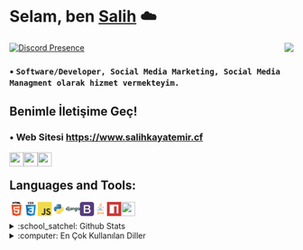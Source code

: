 # Selam, ben [Salih](https://www.salihkayatemir.cf) :cloud:

<img src="https://media.giphy.com/media/ZVik7pBtu9dNS/giphy.gif" align="right" widht="200" height="200">

[![Discord Presence](https://lanyard.cnrad.dev/api/541573707337039904)](https://discord.com/users/541573707337039904)

### • **`Software/Developer, Social Media Marketing, Social Media Managment olarak hizmet vermekteyim.`**

## Benimle İletişime Geç!

[Discord]: https://discord.gg/ptFxZRBt4t
[Instagram]: https://instagram.com/salihkayatemir
[Email]: mailto:salihkayatemir@gmail.com
### • **Web Sitesi** https://www.salihkayatemir.cf

[<img height="25" width="25" src="https://unpkg.com/simple-icons@v6/icons/discord.svg" align="left"/>][Discord]
[<img height="25" width="25" src="https://unpkg.com/simple-icons@v6/icons/instagram.svg" align="left"/>][Instagram]
[<img height="25" width="25" src="https://unpkg.com/simple-icons@6.23.0/icons/gmail.svg" align="left"/>][Email]
<br />

## Languages and Tools:
<img src="https://raw.githubusercontent.com/github/explore/80688e429a7d4ef2fca1e82350fe8e3517d3494d/topics/html/html.png" align="left" height="25" width="25"><img src="https://raw.githubusercontent.com/github/explore/80688e429a7d4ef2fca1e82350fe8e3517d3494d/topics/css/css.png" align="left" height="25" width="25">
<img src="https://raw.githubusercontent.com/github/explore/80688e429a7d4ef2fca1e82350fe8e3517d3494d/topics/javascript/javascript.png" align="left" height="25" width="25" > 
<img src="https://raw.githubusercontent.com/github/explore/80688e429a7d4ef2fca1e82350fe8e3517d3494d/topics/python/python.png" align="left" height="25" width="25">
<img src="https://raw.githubusercontent.com/github/explore/80688e429a7d4ef2fca1e82350fe8e3517d3494d/topics/django/django.png" align="left" height="25" width="25">
<img src="https://raw.githubusercontent.com/github/explore/80688e429a7d4ef2fca1e82350fe8e3517d3494d/topics/bootstrap/bootstrap.png" align="left" height="25" width="25">
<img src="https://raw.githubusercontent.com/github/explore/80688e429a7d4ef2fca1e82350fe8e3517d3494d/topics/java/java.png" align="left" height="23" width="23">
<img src="https://raw.githubusercontent.com/github/explore/80688e429a7d4ef2fca1e82350fe8e3517d3494d/topics/npm/npm.png" align="left" height="25" width="25" > <img src="https://raw.githubusercontent.com/github/explore/80688e429a7d4ef2fca1e82350fe8e3517d3494d/topics/vsc/vsc.png" align="left" height="25" width="25" > 





<br />
<br />

<details>
<summary>:school_satchel: Github Stats</summary>
<img src="https://github-readme-stats.vercel.app/api?username=salihkayatemir&theme=radical">
</details>  

<details>
<summary>:computer: En Çok Kullanılan Diller</summary>
<img src="https://github-readme-stats.vercel.app/api/top-langs/?username=salihkayatemir&layout=compact">
</details>  

